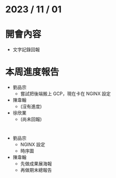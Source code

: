 # 2023 / 11 / 01
# 開會內容
- 文字記錄回報

# 本周進度報告
- 劉品宗
  - 嘗試把後端搬上 GCP，現在卡在 NGINX 設定
- 陳韋翰
  - (沒有進度)
- 徐欣業
  - (尚未回報)

# 
- 劉品宗
  - NGINX 設定
  - 時序圖
- 陳韋翰
  - 先做成果展海報
  - 再做期末總報告
